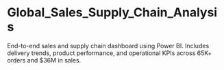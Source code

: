 # Global_Sales_Supply_Chain_Analysis
End-to-end sales and supply chain dashboard using Power BI. Includes delivery trends, product performance, and operational KPIs across 65K+ orders and $36M in sales.
